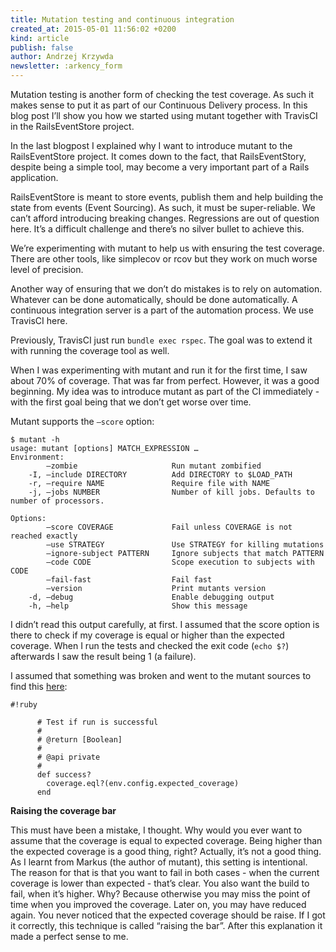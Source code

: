 ```yaml
---
title: Mutation testing and continuous integration
created_at: 2015-05-01 11:56:02 +0200
kind: article
publish: false
author: Andrzej Krzywda
newsletter: :arkency_form
---
```


Mutation testing is another form of checking the test coverage. As such it makes sense to put it as part of our Continuous Delivery process. In this blog post I’ll show you how we started using mutant together with TravisCI in the RailsEventStore project.

<!-- more -->

In the last blogpost I explained why I want to introduce mutant to the RailsEventStore project. It comes down to the fact, that RailsEventStory, despite being a simple tool, may become a very important part of a Rails application. 

RailsEventStore is meant to store events, publish them and help building the state from events (Event Sourcing). As such, it must be super-reliable. We can’t afford introducing breaking changes. Regressions are out of question here. It’s a difficult challenge and there’s no silver bullet to achieve this.

We’re experimenting with mutant to help us with ensuring the test coverage. There are other tools, like simplecov or rcov but they work on much worse level of precision. 

Another way of ensuring that we don’t do mistakes is to rely on automation. Whatever can be done automatically, should be done automatically. A continuous integration server is a part of the automation process. We use TravisCI here.

Previously, TravisCI just run `bundle exec rspec`. The goal was to extend it with running the coverage tool as well.

When I was experimenting with mutant and run it for the first time, I saw about 70% of coverage. That was far from perfect. However, it was a good beginning. My idea was to introduce mutant as part of the CI immediately - with the first goal being that we don’t get worse over time.

Mutant supports the `—score` option:

```
$ mutant -h
usage: mutant [options] MATCH_EXPRESSION …
Environment:
        —zombie                     Run mutant zombified
    -I, —include DIRECTORY          Add DIRECTORY to $LOAD_PATH
    -r, —require NAME               Require file with NAME
    -j, —jobs NUMBER                Number of kill jobs. Defaults to number of processors.

Options:
        —score COVERAGE             Fail unless COVERAGE is not reached exactly
        —use STRATEGY               Use STRATEGY for killing mutations
        —ignore-subject PATTERN     Ignore subjects that match PATTERN
        —code CODE                  Scope execution to subjects with CODE
        —fail-fast                  Fail fast
        —version                    Print mutants version
    -d, —debug                      Enable debugging output
    -h, —help                       Show this message
```

I didn’t read this output carefully, at first. I assumed that the score option is there to check if my coverage is equal or higher than the expected coverage. When I run the tests and checked the exit code (`echo $?`) afterwards I saw the result being 1 (a failure).

I assumed that something was broken and went to the mutant sources to find this [here](https://github.com/mbj/mutant/blob/7529b724c4409fdeb73c9a0fe6390ec7b5e4946c/lib/mutant/result.rb#L95):

```
#!ruby

      # Test if run is successful
      #
      # @return [Boolean]
      #
      # @api private
      #
      def success?
        coverage.eql?(env.config.expected_coverage)
      end
```

**Raising the coverage bar**

This must have been a mistake, I thought. Why would you ever want to assume that the coverage is equal to expected coverage. Being higher than the expected coverage is a good thing, right? Actually, it’s not a good thing. As I learnt from Markus (the author of mutant), this setting is intentional. The reason for that is that you want to fail in both cases - when the current coverage is lower than expected - that’s clear. You also want the build to fail, when it’s higher. Why? Because otherwise you may miss the point of time when you improved the coverage. Later on, you may have reduced again. You never noticed that the expected coverage should be raise. If I got it correctly, this technique is called “raising the bar”. After this explanation it made a perfect sense to me.
